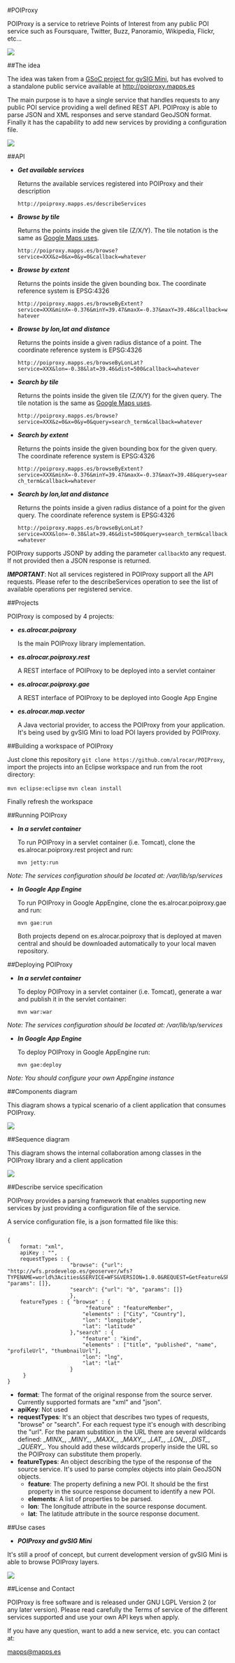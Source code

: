 #POIProxy

POIProxy is a service to retrieve Points of Interest from any public POI service such as Foursquare, Twitter, Buzz, Panoramio, Wikipedia, Flickr, etc...

[![](http://poiproxy.mapps.es/poiproxy_logo.png)](http://poiproxy.mapps.es)

##The idea

The idea was taken from a [GSoC project for gvSIG Mini][gsoc_idea], but has evolved to a standalone public service available at http://poiproxy.mapps.es

The main purpose is to have a single service that handles requests to any public POI service providing a well defined REST API. POIProxy is able to parse JSON and XML responses and serve standard GeoJSON format. Finally it has the capability to add new services by providing a configuration file.

[![](http://poiproxy.mapps.es/poiproxy_diagram.png)](http://poiproxy.mapps.es)

##API

* ***Get available services***

     Returns the available services registered into POIProxy and their description

     `http://poiproxy.mapps.es/describeServices`

* ***Browse by tile***

     Returns the points inside the given tile (Z/X/Y). The tile notation is the same as [Google Maps uses][tiles_google].

     `http://poiproxy.mapps.es/browse?service=XXX&z=0&x=0&y=0&callback=whatever`

* ***Browse by extent***

     Returns the points inside the given bounding box. The coordinate reference system is EPSG:4326

     `http://poiproxy.mapps.es/browseByExtent?service=XXX&minX=-0.376&minY=39.47&maxX=-0.37&maxY=39.48&callback=whatever`

* ***Browse by lon,lat and distance***

     Returns the points inside a given radius distance of a point. The coordinate reference system is EPSG:4326

     `http://poiproxy.mapps.es/browseByLonLat?service=XXX&lon=-0.38&lat=39.46&dist=500&callback=whatever`
     
* ***Search by tile***

     Returns the points inside the given tile (Z/X/Y) for the given query. The tile notation is the same as [Google Maps uses][tiles_google].

     `http://poiproxy.mapps.es/browse?service=XXX&z=0&x=0&y=0&query=search_term&callback=whatever`

* ***Search by extent***

     Returns the points inside the given bounding box for the given query. The coordinate reference system is EPSG:4326

     `http://poiproxy.mapps.es/browseByExtent?service=XXX&minX=-0.376&minY=39.47&maxX=-0.37&maxY=39.48&query=search_term&callback=whatever`

* ***Search by lon,lat and distance***

     Returns the points inside a given radius distance of a point for the given query. The coordinate reference system is EPSG:4326

     `http://poiproxy.mapps.es/browseByLonLat?service=XXX&lon=-0.38&lat=39.46&dist=500&query=search_term&callback=whatever`

POIProxy supports JSONP by adding the parameter `callback`to any request. If not provided then a JSON response is returned.

***IMPORTANT***: Not all services registered in POIProxy support all the API requests. Please refer to the describeServices operation to see the list of available operations per registered service.

##Projects

POIProxy is composed by 4 projects:

* ***es.alrocar.poiproxy***

     Is the main POIProxy library implementation. 

* ***es.alrocar.poiproxy.rest***

     A REST interface of POIProxy to be deployed into a servlet container

* ***es.alrocar.poiproxy.gae***

     A REST interface of POIProxy to be deployed into Google App Engine

* ***es.alrocar.map.vector***

     A Java vectorial provider, to access the POIProxy from your application. It's being used by gvSIG Mini to load POI layers provided by POIProxy.

##Building a workspace of POIProxy

Just clone this repository `git clone https://github.com/alrocar/POIProxy`, import the projects into an Eclipse workspace and run from the root directory:

`mvn eclipse:eclipse`
`mvn clean install`

Finally refresh the workspace

##Running POIProxy

* ***In a servlet container***

     To run POIProxy in a servlet container (i.e. Tomcat), clone the es.alrocar.poiproxy.rest project and run:

     `mvn jetty:run`

*Note: The services configuration should be located at: /var/lib/sp/services*

* ***In Google App Engine***

     To run POIProxy in Google AppEngine, clone the es.alrocar.poiproxy.gae and run:

     `mvn gae:run`

     Both projects depend on es.alrocar.poiproxy that is deployed at maven central and should be downloaded automatically to your local maven repository.
     
##Deploying POIProxy

* ***In a servlet container***

     To deploy POIProxy in a servlet container (i.e. Tomcat), generate a war and publish it in the servlet container:

     `mvn war:war`

*Note: The services configuration should be located at: /var/lib/sp/services*

* ***In Google App Engine***

     To deploy POIProxy in Google AppEngine run:

     `mvn gae:deploy`

*Note: You should configure your own AppEngine instance*

##Components diagram

This diagram shows a typical scenario of a client application that consumes POIProxy.

[![](https://confluence.prodevelop.es/download/attachments/22249524/socialservicecomponents.png)](https://confluence.prodevelop.es/download/attachments/22249524/socialservicecomponents.png)

##Sequence diagram

This diagram shows the internal collaboration among classes in the POIProxy library and a client application

[![](https://confluence.prodevelop.es/download/attachments/22249524/socialservicesequence.png)](https://confluence.prodevelop.es/download/attachments/22249524/socialservicesequence.png)

[gsoc_idea]: https://confluence.prodevelop.es/display/GVMN/Design+and+implement+an+API+for+tiled+vectorial+support+of+geo-location+data+services
[tiles_google]: http://www.maptiler.org/google-maps-coordinates-tile-bounds-projection/

##Describe service specification

POIProxy provides a parsing framework that enables supporting new services by just providing a configuration file of the service.

A service configuration file, is a json formatted file like this:

<pre><code>
{
    format: "xml",
    apiKey : "",
    requestTypes : {
                    "browse": {"url": "http://wfs.prodevelop.es/geoserver/wfs?TYPENAME=world%3Acities&SERVICE=WFS&VERSION=1.0.0&REQUEST=GetFeature&SRS=EPSG%3A4326", "params": []},
                    "search": {"url": "b", "params": []}
                    },
    featureTypes : { "browse" : {
                         "feature" : "featureMember",
                    	"elements" : ["City", "Country"],
                    	"lon": "longitude", 
                    	"lat": "latitude"
                    },"search" : {
                    	"feature" : "kind",
                    	"elements" : ["title", "published", "name", "profileUrl", "thumbnailUrl"],
                    	"lon": "lng", 
                    	"lat": "lat"
                    }
     }
}
</pre></code>

* **format**: The format of the original response from the source server. Currently supported formats are "xml" and "json".
* **apiKey**: Not used
* **requestTypes**: It's an object that describes two types of requests, "browse" or "search". For each request type it's enough with describing the "url". For the param substition in the URL there are several wildcards defined: \__MINX\__, \__MINY\__, \__MAXX\__, \__MAXY\__, \__LAT\__, \__LON\__, \__DIST\__, \__QUERY\__. You should add these wildcards properly inside the URL so the POIProxy can substitute them properly.
* **featureTypes**: An object describing the type of the response of the source service. It's used to parse complex objects into plain GeoJSON objects.
  * **feature**: The property defining a new POI. It should be the first property in the source response document to identify a new POI.
  * **elements**: A list of properties to be parsed.
  * **lon**: The longitude attribute in the source response document.
  * **lat**: The latitude attribute in the source response document.

##Use cases

* ***POIProxy and gvSIG Mini***

It's still a proof of concept, but current development version of gvSIG Mini is able to browse POIProxy layers.

[![](http://www.alrocar.es/img/gvsigmini_poiproxy2.png)](http://www.alrocar.es/img/gvsigmini_poiproxy2.png)

##License and Contact

POIProxy is free software and is released under GNU LGPL Version 2 (or any later version). Please read carefully the Terms of service of the different services supported and use your own API keys when apply.

If you have any question, want to add a new service, etc. you can contact at:

mapps@mapps.es